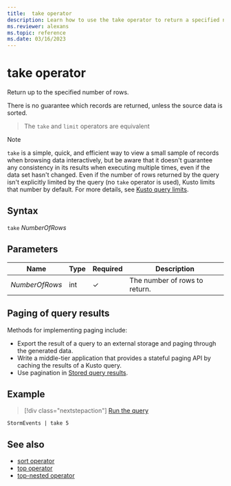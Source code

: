 ```yaml
---
title:  take operator
description: Learn how to use the take operator to return a specified number of rows.
ms.reviewer: alexans
ms.topic: reference
ms.date: 03/16/2023
---
```

# take operator

Return up to the specified number of rows.

There is no guarantee which records are returned, unless
the source data is sorted.

> The `take` and `limit` operators are equivalent

> [!NOTE]
> `take` is a simple, quick, and efficient way to view a small sample of records when browsing data interactively, but be aware that it doesn't guarantee any consistency in its results when executing multiple times, even if the data set hasn't changed.
> Even if the number of rows returned by the query isn't explicitly limited by the query (no `take` operator is used), Kusto limits that number by default. For more details, see [Kusto query limits](../concepts/querylimits.md).

## Syntax

`take` *NumberOfRows*

## Parameters

|Name|Type|Required|Description|
|--|--|--|--|
|*NumberOfRows*|int|&check;|The number of rows to return.|

## Paging of query results

Methods for implementing paging include:

* Export the result of a query to an external storage and paging through the
   generated data.
* Write a middle-tier application that provides a stateful paging API by caching
   the results of a Kusto query.
* Use pagination in [Stored query results](../management/stored-query-results.md#pagination).

## Example

> [!div class="nextstepaction"]
> <a href="https://dataexplorer.azure.com/clusters/help/databases/Samples?query=H4sIAAAAAAAAAwsuyS/KdS1LzSspVqhRKEnMTlUwBQDEz2b8FAAAAA==" target="_blank">Run the query</a>

```kusto
StormEvents | take 5
```

## See also

* [sort operator](sort-operator.md)
* [top operator](topoperator.md)
* [top-nested operator](topnestedoperator.md)
